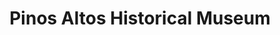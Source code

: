 ---
title: "Pinos Altos Historical Museum"
url: /pinos-altos/pinos-altos-historical-museum/
shop: shop
---